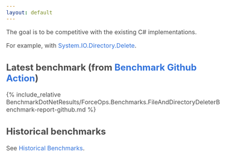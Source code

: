 ```yaml
---
layout: default
---
```


The goal is to be competitive with the existing C# implementations.

For example, with [System.IO.Directory.Delete](https://learn.microsoft.com/en-us/dotnet/api/system.io.directory.delete?view=net-7.0).

## Latest benchmark (from [Benchmark Github Action](https://github.com/domsleee/ForceOps/actions/workflows/benchmark.yaml))

{% include_relative BenchmarkDotNetResults/ForceOps.Benchmarks.FileAndDirectoryDeleterBenchmark-report-github.md %}

## Historical benchmarks

See [Historical Benchmarks](./dev/bench/index.html).

<style>
    html {
    font-family: BlinkMacSystemFont,-apple-system,"Segoe UI",Roboto,Oxygen,Ubuntu,Cantarell,"Fira Sans","Droid Sans","Helvetica Neue",Helvetica,Arial,sans-serif;
    -webkit-font-smoothing: antialiased;
    background-color: #fff;
    font-size: 16px;
    }
    body {
    color: #4a4a4a;
    margin: 8px;
    font-size: 1em;
    font-weight: 400;
    }
    header {
    margin-bottom: 8px;
    display: flex;
    flex-direction: column;
    }
    main {
    width: 100%;
    display: flex;
    flex-direction: column;
    }
    a {
    color: #3273dc;
    cursor: pointer;
    text-decoration: none;
    }
    a:hover {
    color: #000;
    }
    button {
    color: #fff;
    background-color: #3298dc;
    border-color: transparent;
    cursor: pointer;
    text-align: center;
    }
    button:hover {
    background-color: #2793da;
    flex: none;
    }
    .spacer {
    flex: auto;
    }
    .small {
    font-size: 0.75rem;
    }
    footer {
    margin-top: 16px;
    display: flex;
    align-items: center;
    }
    .header-label {
    margin-right: 4px;
    }
    .benchmark-set {
    margin: 8px 0;
    width: 100%;
    display: flex;
    flex-direction: column;
    }
    .benchmark-title {
    font-size: 3rem;
    font-weight: 600;
    word-break: break-word;
    text-align: center;
    }
    .benchmark-graphs {
    display: flex;
    flex-direction: row;
    justify-content: space-around;
    align-items: center;
    flex-wrap: wrap;
    width: 100%;
    }
    .benchmark-chart {
    max-width: 580px;
    }
</style>

<script src="https://cdn.jsdelivr.net/npm/chart.js@2.9.2/dist/Chart.min.js"></script>
<script src="./dev/bench/data.js"></script>
<script id="main-script">
    'use strict';
    (function() {
    // Colors from https://github.com/github/linguist/blob/master/lib/linguist/languages.yml
    const toolColors = {
        cargo: '#dea584',
        go: '#00add8',
        benchmarkjs: '#f1e05a',
        benchmarkluau: '#000080',
        pytest: '#3572a5',
        googlecpp: '#f34b7d',
        catch2: '#f34b7d',
        julia: '#a270ba',
        jmh: '#b07219',
        benchmarkdotnet: '#178600',
        customBiggerIsBetter: '#38ff38',
        customSmallerIsBetter: '#ff3838',
        _: '#333333'
    };

    function init() {
        function collectBenchesPerTestCase(entries) {
        const map = new Map();
        for (const entry of entries) {
            const {commit, date, tool, benches} = entry;
            for (const bench of benches) {
            const result = { commit, date, tool, bench };
            const arr = map.get(bench.name);
            if (arr === undefined) {
                map.set(bench.name, [result]);
            } else {
                arr.push(result);
            }
            }
        }
        return map;
        }

        const data = window.BENCHMARK_DATA;

        // Render header
        document.getElementById('last-update').textContent = new Date(data.lastUpdate).toString();
        const repoLink = document.getElementById('repository-link');
        repoLink.href = data.repoUrl;
        repoLink.textContent = data.repoUrl;

        // Render footer
        document.getElementById('dl-button').onclick = () => {
        const dataUrl = 'data:,' + JSON.stringify(data, null, 2);
        const a = document.createElement('a');
        a.href = dataUrl;
        a.download = 'benchmark_data.json';
        a.click();
        };

        // Prepare data points for charts
        return Object.keys(data.entries).map(name => ({
        name,
        dataSet: collectBenchesPerTestCase(data.entries[name]),
        }));
    }

    function renderAllChars(dataSets) {

        function renderGraph(parent, name, dataset) {
        const canvas = document.createElement('canvas');
        canvas.className = 'benchmark-chart';
        parent.appendChild(canvas);

        const color = toolColors[dataset.length > 0 ? dataset[0].tool : '_'];
        const data = {
            labels: dataset.map(d => d.commit.id.slice(0, 7)),
            datasets: [
            {
                label: name,
                data: dataset.map(d => d.bench.value),
                borderColor: color,
                backgroundColor: color + '60', // Add alpha for #rrggbbaa
            }
            ],
        };
        const options = {
            scales: {
            xAxes: [
                {
                scaleLabel: {
                    display: true,
                    labelString: 'commit',
                },
                }
            ],
            yAxes: [
                {
                scaleLabel: {
                    display: true,
                    labelString: dataset.length > 0 ? dataset[0].bench.unit : '',
                },
                ticks: {
                    beginAtZero: true,
                }
                }
            ],
            },
            tooltips: {
            callbacks: {
                afterTitle: items => {
                const {index} = items[0];
                const data = dataset[index];
                return '\n' + data.commit.message + '\n\n' + data.commit.timestamp + ' committed by @' + data.commit.committer.username + '\n';
                },
                label: item => {
                let label = item.value;
                const { range, unit } = dataset[item.index].bench;
                label += ' ' + unit;
                if (range) {
                    label += ' (' + range + ')';
                }
                return label;
                },
                afterLabel: item => {
                const { extra } = dataset[item.index].bench;
                return extra ? '\n' + extra : '';
                }
            }
            },
            onClick: (_mouseEvent, activeElems) => {
            if (activeElems.length === 0) {
                return;
            }
            // XXX: Undocumented. How can we know the index?
            const index = activeElems[0]._index;
            const url = dataset[index].commit.url;
            window.open(url, '_blank');
            },
        };

        new Chart(canvas, {
            type: 'line',
            data,
            options,
        });
        }

        function renderBenchSet(name, benchSet, main) {
        const setElem = document.createElement('div');
        setElem.className = 'benchmark-set';
        main.appendChild(setElem);

        const nameElem = document.createElement('h1');
        nameElem.className = 'benchmark-title';
        nameElem.textContent = name;
        setElem.appendChild(nameElem);

        const graphsElem = document.createElement('div');
        graphsElem.className = 'benchmark-graphs';
        setElem.appendChild(graphsElem);

        for (const [benchName, benches] of benchSet.entries()) {
            renderGraph(graphsElem, benchName, benches)
        }
        }

        const main = document.getElementById('main');
        for (const {name, dataSet} of dataSets) {
        renderBenchSet(name, dataSet, main);
        }
    }

    renderAllChars(init()); // Start
    })();
</script>
